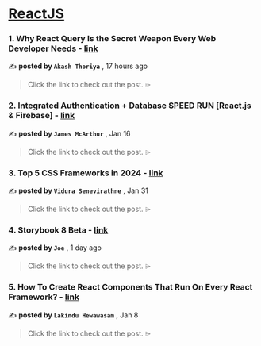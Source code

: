 
<h1><a href=https://medium.com/tag/reactjs/recommended target="_blank" rel="noopener noreferrer">ReactJS</a></h1>
<h3>1. Why React Query Is the Secret Weapon Every Web Developer Needs - <a href=https://medium.com/javascript-in-plain-english/why-react-query-is-the-secret-weapon-every-web-developer-needs-0e817bce204b?source=tag_recommended_feed---------0-84----------reactjs----------c53a2d6a_2981_40e0_902e_184dc659f7b3------- target="_blank" rel="noopener noreferrer">link</a></h3>

✍️ **posted by `Akash Thoriya`** <date> , 17 hours ago</date>

<blockquote>Click the link to check out the post. ⌲</blockquote>

<h3>2. Integrated Authentication + Database SPEED RUN [React.js & Firebase] - <a href=https://medium.com/dev-genius/integrated-authentication-database-speed-run-react-js-firebase-39f577d28666?source=tag_recommended_feed---------1-107----------reactjs----------c53a2d6a_2981_40e0_902e_184dc659f7b3------- target="_blank" rel="noopener noreferrer">link</a></h3>

✍️ **posted by `James McArthur`** <date> , Jan 16</date>

<blockquote>Click the link to check out the post. ⌲</blockquote>

<h3>3. Top 5 CSS Frameworks in 2024 - <a href=https://medium.com/bitsrc/top-5-css-frameworks-in-2024-83f6f9ba9ee7?source=tag_recommended_feed---------2-85----------reactjs----------c53a2d6a_2981_40e0_902e_184dc659f7b3------- target="_blank" rel="noopener noreferrer">link</a></h3>

✍️ **posted by `Vidura Senevirathne`** <date> , Jan 31</date>

<blockquote>Click the link to check out the post. ⌲</blockquote>

<h3>4. Storybook 8 Beta - <a href=https://medium.com/storybookjs/storybook-8-beta-735b7f9c1aad?source=tag_recommended_feed---------3-84----------reactjs----------c53a2d6a_2981_40e0_902e_184dc659f7b3------- target="_blank" rel="noopener noreferrer">link</a></h3>

✍️ **posted by `Joe`** <date> , 1 day ago</date>

<blockquote>Click the link to check out the post. ⌲</blockquote>

<h3>5. How To Create React Components That Run On Every React Framework? - <a href=https://medium.com/bitsrc/create-react-components-in-nextjs-bea5ce6d7171?source=tag_recommended_feed---------4-107----------reactjs----------c53a2d6a_2981_40e0_902e_184dc659f7b3------- target="_blank" rel="noopener noreferrer">link</a></h3>

✍️ **posted by `Lakindu Hewawasam`** <date> , Jan 8</date>

<blockquote>Click the link to check out the post. ⌲</blockquote>


